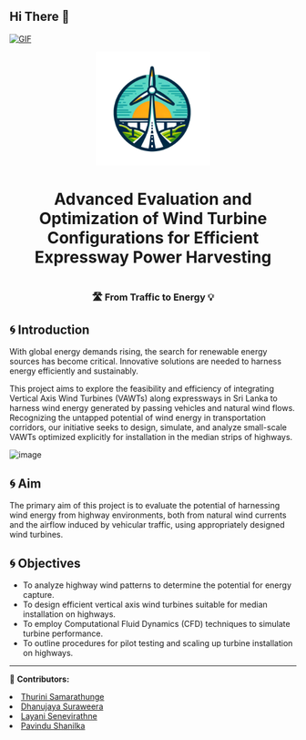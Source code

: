 ## Hi There 👋
<p>
  <a href="https://github.com/DenverCoder1/readme-typing-svg"><img alt="GIF" src="https://readme-typing-svg.herokuapp.com/?lines=Welcome+to+Team+EcoMech!...&color=99b3ff&size=24&duration=8000"/></a>
</p> 

<div align="center">
  <img src="Logo.png" alt="Wind Turbine" width="200">
  <h1 style="display: inline-block; margin-left: 20 px;"> Advanced Evaluation and Optimization of Wind Turbine Configurations for Efficient Expressway Power Harvesting </h1>
  <h3> 🛣️ From Traffic to Energy 💡 </h3>
</div>

## 🌀 Introduction

With global energy demands rising, the search for renewable energy sources has become critical. Innovative solutions are needed to harness energy efficiently and sustainably.

This project aims to explore the feasibility and efficiency of integrating Vertical Axis Wind Turbines (VAWTs) along expressways in Sri Lanka to harness wind energy generated by passing vehicles and natural wind flows. Recognizing the untapped potential of wind energy in transportation corridors, our initiative seeks to design, simulate, and analyze small-scale VAWTs optimized explicitly for installation in the median strips of highways.

![image](https://github.com/UoP-ME325-2024/Team-EcoMech/assets/102894978/b64cd76c-1f40-4453-b310-3e3612a86318)


## 🌀 Aim
The primary aim of this project is to evaluate the potential of harnessing wind energy from highway environments, both from natural wind currents and the airflow induced by vehicular traffic, using appropriately designed wind turbines.


## 🌀 Objectives

- To analyze highway wind patterns to determine the potential for energy capture. 
- To design efficient vertical axis wind turbines suitable for median installation on highways.
- To employ Computational Fluid Dynamics (CFD) techniques to simulate turbine performance.
- To outline procedures for pilot testing and scaling up turbine installation on highways.

---

<div align="left">
  <p>👥 <b>Contributors:</b> 
    <li><a href="https://github.com/Novaz28">Thurini Samarathunge</a></li> 
    <li><a href=https://github.com/Dhanujaya2000>Dhanujaya Suraweera</a></li> 
    <li><a href=https://github.com/LayaniSenevirathne>Layani Senevirathne</a></li> 
    <li><a href=https://github.com/e19369>Pavindu Shanilka</a></li> </p>
 
</div>
